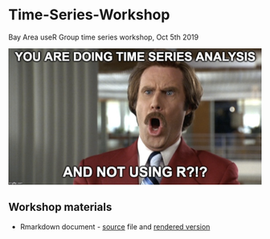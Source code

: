 # Time-Series-Workshop
Bay Area useR Group time series workshop, Oct 5th 2019 

![](https://github.com/RamiKrispin/Time-Series-Workshop/blob/master/images/Time%20Series%20with%20R.png)

## Workshop materials

* Rmarkdown document - [source](https://github.com/RamiKrispin/Time-Series-Workshop/blob/master/time-series-workshop.Rmd) file and [rendered version](http://rpubs.com/ramkrisp/time-series-workshop) 


